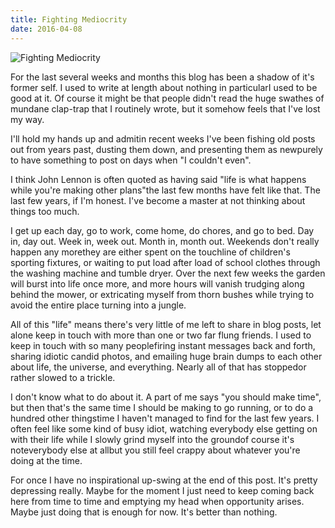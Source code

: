 ```yaml
---
title: Fighting Mediocrity
date: 2016-04-08
---
```


![Fighting Mediocrity](https://source.unsplash.com/jpkvklXwt98/1600x900)

For the last several weeks and months this blog has been a shadow of it's former self. I used to write at length about nothing in particularI used to be good at it. Of course it might be that people didn't read the huge swathes of mundane clap-trap that I routinely wrote, but it somehow feels that I've lost my way.

I'll hold my hands up and admitin recent weeks I've been fishing old posts out from years past, dusting them down, and presenting them as newpurely to have something to post on days when "I couldn't even".

I think John Lennon is often quoted as having said "life is what happens while you're making other plans"the last few months have felt like that. The last few years, if I'm honest. I've become a master at not thinking about things too much.

I get up each day, go to work, come home, do chores, and go to bed. Day in, day out. Week in, week out. Month in, month out. Weekends don't really happen any morethey are either spent on the touchline of children's sporting fixtures, or waiting to put load after load of school clothes through the washing machine and tumble dryer. Over the next few weeks the garden will burst into life once more, and more hours will vanish trudging along behind the mower, or extricating myself from thorn bushes while trying to avoid the entire place turning into a jungle.

All of this "life" means there's very little of me left to share in blog posts, let alone keep in touch with more than one or two far flung friends. I used to keep in touch with so many peoplefiring instant messages back and forth, sharing idiotic candid photos, and emailing huge brain dumps to each other about life, the universe, and everything. Nearly all of that has stoppedor rather slowed to a trickle.

I don't know what to do about it. A part of me says "you should make time", but then that's the same time I should be making to go running, or to do a hundred other thingstime I haven't managed to find for the last few years. I often feel like some kind of busy idiot, watching everybody else getting on with their life while I slowly grind myself into the groundof course it's noteverybody else at allbut you still feel crappy about whatever you're doing at the time.

For once I have no inspirational up-swing at the end of this post. It's pretty depressing really. Maybe for the moment I just need to keep coming back here from time to time and emptying my head when opportunity arises. Maybe just doing that is enough for now. It's better than nothing.